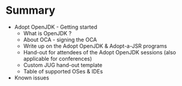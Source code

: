 # Summary

* Adopt OpenJDK - Getting started
   * What is OpenJDK ?
   * About OCA - signing the OCA
   * Write up on the Adopt OpenJDK & Adopt-a-JSR programs
   * Hand-out for attendees of the Adopt OpenJDK sessions (also applicable for conferences)
   * Custom JUG hand-out template
   * Table of supported OSes & IDEs
* Known issues

